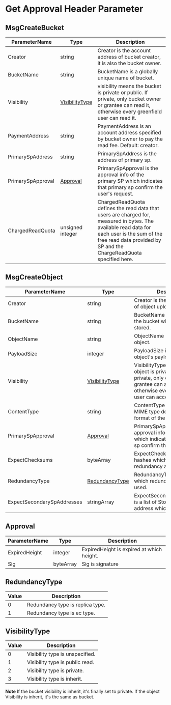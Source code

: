 # Get Approval Header Parameter

## MsgCreateBucket

| ParameterName     | Type                           | Description                                                                                                                                                                                                         |
| ----------------- | ------------------------------ | ------------------------------------------------------------------------------------------------------------------------------------------------------------------------------------------------------------------- |
| Creator           | string                         | Creator is the account address of bucket creator, it is also the bucket owner.                                                                                                                                      |
| BucketName        | string                         | BucketName is a globally unique name of bucket.                                                                                                                                                                     |
| Visibility        | [VisibilityType](#visibilitytype) | visibility means the bucket is private or public. If private, only bucket owner or grantee can read it, otherwise every greenfield user can read it.                                                                |
| PaymentAddress    | string                         | PaymentAddress is an account address specified by bucket owner to pay the read fee. Default: creator.                                                                                                               |
| PrimarySpAddress  | string                         | PrimarySpAddress  is the address of primary sp.                                                                                                                                                                     |
| PrimarySpApproval | [Approval](#approval)             | PrimarySpApproval is the approval info of the primary SP which indicates that primary sp confirm the user's request.                                                                                                |
| ChargedReadQuota  | unsigned integer               | ChargedReadQuota defines the read data that users are charged for, measured in bytes. The available read data for each user is the sum of the free read data provided by SP and the ChargeReadQuota specified here. |

## MsgCreateObject

| ParameterName              | Type                           | Description                                                                                                                                                  |
| -------------------------- | ------------------------------ | ------------------------------------------------------------------------------------------------------------------------------------------------------------ |
| Creator                    | string                         | Creator is the account address of object uploader.                                                                                                           |
| BucketName                 | string                         | BucketName is the name of the bucket where the object is stored.                                                                                             |
| ObjectName                 | string                         | ObjectName is the name of object.                                                                                                                            |
| PayloadSize                | integer                        | PayloadSize is size of the object's payload.                                                                                                                 |
| Visibility                 | [VisibilityType](#visibilitytype) | VisibilityType means the object is private or public. If private, only object owner or grantee can access it, otherwise every greenfield user can access it. |
| ContentType                | string                         | ContentType is a standard MIME type describing the format of the object.                                                                                     |
| PrimarySpApproval          | [Approval](#approval)             | PrimarySpApproval is the approval info of the primary SP which indicates that primary sp confirm the user's request.                                         |
| ExpectChecksums            | byteArray                      | ExpectChecksums is a list of hashes which was generate by redundancy algorithm.                                                                              |
| RedundancyType             | [RedundancyType](#redundancytype) | RedundancyType specifies which redundancy type is used.                                                                                                      |
| ExpectSecondarySpAddresses | stringArray                    | ExpectSecondarySpAddresses is a list of StorageProvider address which is optional.                                                                           |

## Approval

| ParameterName | Type      | Description                               |
| ------------- | --------- | ----------------------------------------- |
| ExpiredHeight | integer   | ExpiredHeight is expired at which height. |
| Sig           | byteArray | Sig is signature                          |

## RedundancyType

| Value | Description                      |
| ----- | -------------------------------- |
| 0     | Redundancy type is replica type. |
| 1     | Redundancy type is ec type.      |

## VisibilityType

| Value | Description                     |
| ----- | ------------------------------- |
| 0     | Visibility type is unspecified. |
| 1     | Visibility type is public read. |
| 2     | Visibility type is private.     |
| 3     | Visibility type is inherit.     |

**Note** If the bucket visibility is inherit, it's finally set to private. If the object Visibility is inherit, it's the same as bucket.
